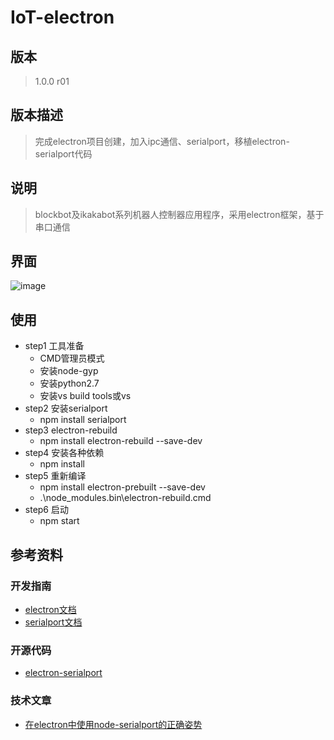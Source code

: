 ﻿# IoT-electron
## 版本
>1.0.0 r01
## 版本描述
>完成electron项目创建，加入ipc通信、serialport，移植electron-serialport代码

## 说明
>blockbot及ikakabot系列机器人控制器应用程序，采用electron框架，基于串口通信

## 界面
![image](https://github.com/LinWeiGitHub/IoT-electron/blob/master/ui.png)

## 使用
- step1 工具准备
    - CMD管理员模式
    - 安装node-gyp
    - 安装python2.7
    - 安装vs build tools或vs
- step2 安装serialport
    - npm install serialport
- step3 electron-rebuild
    - npm install electron-rebuild --save-dev
- step4 安装各种依赖
    - npm install
- step5 重新编译
    - npm install electron-prebuilt --save-dev
    - .\node_modules\.bin\electron-rebuild.cmd
- step6 启动
    - npm start

## 参考资料

### 开发指南
- [electron文档](https://electronjs.org/docs)
- [serialport文档](https://serialport.io/docs/guide-usage)

### 开源代码
- [electron-serialport](https://github.com/PowerDos/electron-serialport)

### 技术文章
- [在electron中使用node-serialport的正确姿势](https://github.com/FakeFullStack/QA/issues/2)
